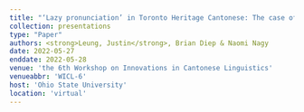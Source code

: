 ```yaml
---
title: "‘Lazy pronunciation’ in Toronto Heritage Cantonese: The case of (n-/l-)"
collection: presentations
type: "Paper"
authors: <strong>Leung, Justin</strong>, Brian Diep & Naomi Nagy
date: 2022-05-27
enddate: 2022-05-28
venue: 'the 6th Workshop on Innovations in Cantonese Linguistics'
venueabbr: 'WICL-6'
host: 'Ohio State University'
location: 'virtual'
---
```

